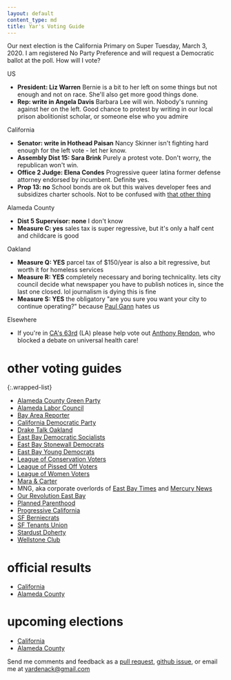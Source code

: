 ```yaml
---
layout: default
content_type: md
title: Yar's Voting Guide
---
```


Our next election is the California Primary on Super Tuesday, March 3, 2020. I am registered No Party Preference and will request a Democratic ballot at the poll. How will I vote?

US
* **President: Liz Warren** Bernie is a bit to her left on some things but not enough and not on race. She'll also get more good things done.
* **Rep: write in Angela Davis** Barbara Lee will win. Nobody's running against her on the left. Good chance to protest by writing in our local prison abolitionist scholar, or someone else who you admire

California
* **Senator: write in Hothead Paisan** Nancy Skinner isn't fighting hard enough for the left vote - let her know.
* **Assembly Dist 15: Sara Brink** Purely a protest vote. Don't worry, the republican won't win.
* **Office 2 Judge: Elena Condes** Progressive queer latina former defense attorney endorsed by incumbent. Definite yes.
* **Prop 13: no** School bonds are ok but this waives developer fees and subsidizes charter schools. Not to be confused with [that other thing](https://en.wikipedia.org/wiki/1978_California_Proposition_13)

Alameda County
* **Dist 5 Supervisor: none** I don't know
* **Measure C: yes** sales tax is super regressive, but it's only a half cent and childcare is good

Oakland
* **Measure Q: YES** parcel tax of $150/year is also a bit regressive, but worth it for homeless services
* **Measure R: YES** completely necessary and boring technicality. lets city council decide what newspaper you have to publish notices in, since the last one closed. lol journalism is dying this is fine
* **Measure S: YES** the obligatory "are you sure you want your city to continue operating?" because [Paul Gann](https://en.wikipedia.org/wiki/Paul_Gann) hates us

Elsewhere
* If you're in [CA's 63rd](https://en.wikipedia.org/wiki/California%27s_63rd_State_Assembly_district) (LA) please help vote out [Anthony Rendon](https://en.wikipedia.org/wiki/Anthony_Rendon_(politician)), who blocked a debate on universal health care!

# other voting guides

{:.wrapped-list}
* [Alameda County Green Party](https://acgreens.wordpress.com/voter-guides/)
* [Alameda Labor Council](https://alamedalabor.org/2020/01/15/alameda-labor-council-afl-cio-03-03-2020-march-primary-endorsements/)
* [Bay Area Reporter](https://www.ebar.com/news/news//288090/editorial:_fickes_for_alameda_county_judge)
* [California Democratic Party](https://www.cadem.org/vote/endorsements)
* [Drake Talk Oakland](https://draketalkoakland.com/2020/02/09/my-quick-and-dirty-march-3rd-primary-guide/)
* [East Bay Democratic Socialists](https://www.eastbaydsa.org/)
* [East Bay Stonewall Democrats](http://eastbaystonewalldemocrats.org/Elections)
* [East Bay Young Democrats](https://www.ebyd.org/2020-primary-endorsements)
* [League of Conservation Voters](http://www.ecovote.org/page/endorsements)
* [League of Pissed Off Voters](http://www.theleaguesf.org/voter_guides)
* [League of Women Voters](https://lwvc.org/vote/elections/ballot-recommendations)
* [Mara & Carter](https://docs.google.com/spreadsheets/d/11BPvzeIkJHUGY54rXlpltwqNjx3_gg6ENlwPh8tuosk/edit)
* MNG, aka corporate overlords of [East Bay Times](https://www.eastbaytimes.com/2020/01/14/our-endorsements-for-californias-march-3-early-primary-election/) and [Mercury News](https://www.mercurynews.com/2020/01/14/our-endorsements-for-californias-march-3-early-primary-election/)
* [Our Revolution East Bay](https://www.facebook.com/OurRevolutionEastBay)
* [Planned Parenthood](https://www.plannedparenthoodaction.org/planned-parenthood-northern-california-action-fund/endorsement-process)
* [Progressive California](http://politics.voxpublica.org/)
* [SF Berniecrats](https://sfberniecrats.com/endorsements/march-2020-endorsements/)
* [SF Tenants Union](https://www.sftu.org/endorsements/)
* [Stardust Doherty](http://willdoherty.org/wordpress/)
* [Wellstone Club](http://wellstoneclub.org/elections/)

# official results

* [California](https://vote.sos.ca.gov/)
* [Alameda County](https://acgov.org/rovresults/235/index.htm)

# upcoming elections

* [California](https://www.sos.ca.gov/elections/upcoming-elections/)
* [Alameda County](https://www.acvote.org/election-information/elections)

Send me comments and feedback as a [pull request](https://github.com/yar-votes/yar-votes.github.io/pulls), [github issue](https://github.com/yar-votes/yar-votes.github.io/issues), or email me at [yardenack@gmail.com](mailto:yardenack@gmail.com)
